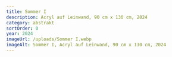 ```yaml
---
title: Sommer I
description: Acryl auf Leinwand, 90 cm x 130 cm, 2024
category: abstrakt
sortOrder: 0
year: 2024
imageUrl: /uploads/Sommer I.webp
imageAlt: Sommer I, Acryl auf Leinwand, 90 cm x 130 cm, 2024
---
```

